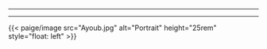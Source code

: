 
---

---




{{< paige/image src="Ayoub.jpg" alt="Portrait" height="25rem" style="float: left"   >}}
<p style="margin-top:100000;"> Ayoub</p>


<!-- <img src="tampashutterwebsite/static/Ayoub.jpg" alt="Portrait" height="25rem" style="float: left; margin-right: 1rem;">
<p style="margin-top: 0;">Ayoub Abedrabbo</p>

-->
